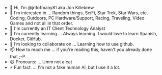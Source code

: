 - 👋 Hi, I’m @jn1ofmany81 aka Jon Killebrew
- 👀 I’m interested in ... Random things, SciFi, Star Trek, Star Wars, etc. Coding, Outdoors, PC Hardware/Support, Racing, Traveling, Video Games and not all in that order.
- :briefcase:  I'm currently an IT Client Technology Analyst
- 🌱 I’m currently learning ... Always learning. I would love to learn Spanish, Docker, GitHub.
- 💞️ I’m looking to collaborate on ... Learning how to use github.
- 📫 How to reach me ... if you're reading this, haven't you already done that ;-P
- 😄 Pronouns: ... Umm not a cat
- ⚡ Fun fact: ... I'm not a fake human AI, but I use it a lot. 

<!---
jn1ofmany81/jn1ofmany81 is a ✨ special ✨ repository because its `README.md` (this file) appears on your GitHub profile.
You can click the Preview link to take a look at your changes.
--->
